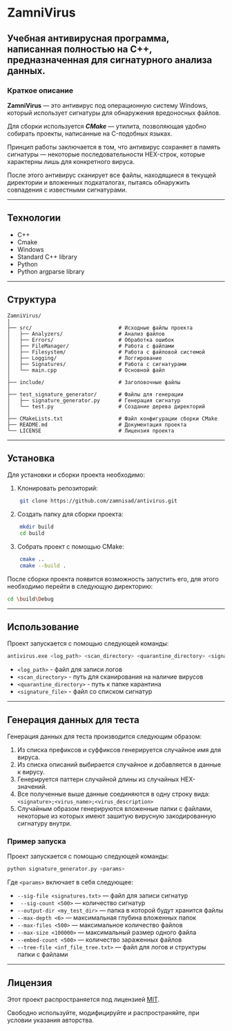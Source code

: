 # ZamniVirus
Учебная антивирусная программа, написанная полностью на С++, предназначенная для сигнатурного
анализа данных.
---
### Краткое описание

**ZamniVirus** — это антивирус под операционную систему Windows, который использует сигнатуры для обнаружения вредоносных файлов.

Для сборки используется ***CMake*** — утилита, позволяющая удобно собирать проекты, написанные на C-подобных языках.

Принцип работы заключается в том, что антивирус сохраняет в память сигнатуры — некоторые последовательности HEX-строк, которые характерны лишь для конкретного вируса.

После этого антивирус сканирует все файлы, находящиеся в текущей директории и вложенных подкаталогах, пытаясь обнаружить совпадения с известными сигнатурами.

---
## Технологии
- C++
- Cmake
- Windows
- Standard C++ library
- Python
- Python argparse library
---
## Структура
```
ZamniVirus/
│
├── src/                            # Исходные файлы проекта
│   ├── Analyzers/                  # Анализ файлов
│   ├── Errors/                     # Обработка ошибок
│   ├── FileManager/                # Работа с файлами
│   ├── Filesystem/                 # Работа с файловой системой
│   ├── Logging/                    # Логгирование
│   ├── Signatures/                 # Работа с сигнатурами
│   └── main.cpp                    # Основной файл
│
├── include/                        # Заголовочные файлы
│
├── test_signature_generator/       # Файлы для генерации
│   ├── signature_generator.py      # Генерация сигнатур
│   └── test.py                     # Создание дерева директорий
│
├── CMakeLists.txt                  # Файл конфигурации сборки CMake
├── README.md                       # Документация проекта
└── LICENSE                         # Лицензия проекта
```
---
## Установка
Для установки и сборки проекта необходимо:
1. Клонировать репозиторий:
```bash
    git clone https://github.com/zamnisad/antivirus.git
```
2. Создать папку для сборки проекта:
```bash
    mkdir build
    cd build
```
3. Собрать проект с помощью CMake:
```bash
    cmake ..
    cmake --build .
```
После сборки проекта появится возможность запустить его, для этого необходимо 
перейти в следующую директорию:
```bash
cd \build\Debug    
```
---
## Использование
Проект запускается с помощью следующей команды:
```bash
antivirus.exe <log_path> <scan_directory> <quarantine_directory> <signature_file>
```
- `<log_path>` - файл для записи логов
- `<scan_directory>` - путь для сканирования на наличие вирусов
- `<quarantine_directory>` - путь к папке карантина
- `<signature_file>` - файл со списком сигнатур
---
## Генерация данных для теста

Генерация данных для теста производится следующим образом:

1. Из списка префиксов и суффиксов генерируется случайное имя для вируса.
2. Из списка описаний выбирается случайное и добавляется в данные к вирусу.
3. Генерируется паттерн случайной длины из случайных HEX-значений.
4. Все полученные выше данные соединяются в одну строку вида:  
   `<signature>;<virus_name>;<virus_description>`
5. Случайным образом генерируются вложенные папки с файлами, некоторые из которых имеют зашитую вирусную закодированную сигнатуру внутри.

### Пример запуска

Проект запускается с помощью следующей команды:
```bash
python signature_generator.py <params>
```
    
Где `<params>` включает в себя следующее:
- `--sig-file <signatures.txt>` — файл для записи сигнатур
- ` --sig-count <500>` — количество сигнатур
- `--output-dir <my_test_dir>` — папка в которой будут хранится файлы
- `--max-depth <6>` — максимальная глубина вложенных папок
- `--max-files <500>` — максимальное количество файлов
- `--max-size <100000>` — максимальный размер одного файла
- `--embed-count <500>` — количество зараженных файлов
- `--tree-file <inf_file_tree.txt>` — файл для логов и структуры папки с файлами
---
## Лицензия
Этот проект распространяется под лицензией [MIT](LICENSE).

Свободно используйте, модифицируйте и распространяйте, при условии указания авторства.